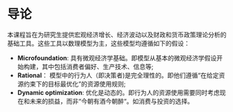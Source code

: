 # 导论
本课程旨在为研究生提供宏观经济增长、经济波动以及财政和货币政策理论分析的基础工具。这些工具以数理模型为主，这些模型均遵循如下的假设：

- **Microfoundation**: 具有微观经济学基础。即模型从基本的微观经济学假设开始构建，其中包括消费者偏好、生产技术、信息等;
- **Rational**： 模型中的行为人（即决策者)是完全理性的。即他们遵循“在给定资源约束下的目标最优化”的资源使用规则;
- **Dynamic optimization**: 优化是动态的。即行为人的资源使用需要同时考虑现在和未来的损益，而非“今朝有酒今朝醉“。如消费与投资的选择。


